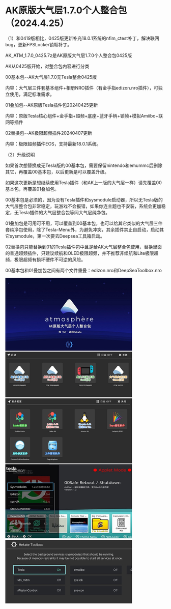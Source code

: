 # AK原版大气层1.7.0个人整合包（2024.4.25）

（1）和0419版相比，0425版更新补充18.0.1系统的nfim_ctest补丁，解决联网bug，更新FPSLocker锁帧补丁。

AK_ATM_1.7.0_0425.7z是AK原版大气层1.7.0个人整合包0425版

AK从0425版开始，对整合包内容进行分类

00基本包--AK大气层1.7.0无Tesla整合0425版

内容：大气层三件套基本组件+相册NRO插件（有金手指edizon.nro插件），可独立使用，满足标准需求。

01叠加包--AK原版Tesla插件包20240425更新

内容：原版Tesla核心组件+金手指+超频+底座+蓝牙手柄+锁帧+模拟Amiibo+联网等插件

02替换包--AK极限超频插件20240407更新

内容：极限超频插件EOS，支持最新18.0.1系统。

（2）升级说明

如果首次想替换成无Tesla版的00基本包，需要保留nintendo和emummc后删除其它，再覆盖00基本包，以后更新是可以覆盖升级。

如果这次更新是想继续使用Tesla插件（和AK上一版的大气层一样）请先覆盖00基本包，再覆盖01叠加包。

00基本包是必须的，因为没有Tesla插件和sysmodule启动器，所以无Tesla版的大气层整合包非常稳定，玩游戏不会报错，如果你连主题也不安装，系统会更加稳定，无Tesla插件的大气层整合包等同大气层纯净包。

01叠加包是可用可不用，可以覆盖到00基本包，也可以给其它类似的大气层三件套纯净包使用，除了Tesla-Menu外，为避免冲突，其余插件禁止自启动，启动其它sysmodule，第一次要去Deepsea工具箱启动。

02替换包只能替换到01的Tesla插件包中且是给AK大气层整合包使用，替换里面的普通超频插件，只建议续航和OLED极限超频，并不推荐非续航和Lite极限超频，极限超频有损坏硬件不可逆的风险。

00基本包和01叠加包之间有两个文件重叠：edizon.nro和DeepSeaToolbox.nro

<img src="https://github.com/AK478BB/AK-Atmosphere/blob/master/AK_ATM_1.5.1_0329.jpg">
